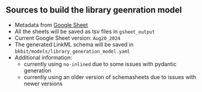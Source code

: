 ## Sources to build the library geenration model

- Metadata from [Google Sheet](https://docs.google.com/spreadsheets/d/11OcQz1Vk3ofny3Ql7wN-XlHkZwub-hojt-fO094SxiI/edit?usp=sharing)
- All the sheets will be saved as tsv files in `gsheet_output`
- Current Google Sheet version: `Aug20_2024`
- The generated LinkML schema will be saved in `bkbit/models/library_generation_model.yaml`
- Additional information:
  - currently using `no-inlined` due to some issues with pydantic generation
  - currently using an older version of schemasheets due to issues with newer versions
